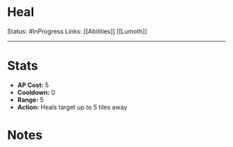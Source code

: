 # Heal
Status: #InProgress 
Links: [[Abilities]] [[Lumoth]]
___
# Stats
- **AP Cost:** 5
- **Cooldown:** 0
- **Range:** 5
- **Action:** Heals target up to 5 tiles away
# Notes
